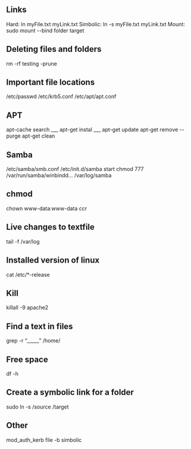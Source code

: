 ## Links
Hard:     ln myFile.txt myLink.txt 
Simbolic: ln -s myFile.txt myLink.txt 
Mount:    sudo mount --bind folder target

## Deleting files and folders
rm -rf testing -prune

## Important file locations
/etc/passwd
/etc/krb5.conf
/etc/apt/apt.conf

## APT
apt-cache search ___
apt-get instal ___
apt-get update
apt-get remove -- purge
apt-get clean

## Samba
/etc/samba/smb.conf
/etc/init.d/samba start
chmod 777 /var/run/samba/winbindd...
/var/log/samba

## chmod
chown www-data:www-data ccr

## Live changes to textfile
tail -f /var/log

## Installed version of linux
cat /etc/*-release

## Kill 
killall -9 apache2

## Find a text in files
grep -r “_____” /home/

## Free space
df -h

## Create a symbolic link for a folder
sudo ln -s /source /target

## Other
mod_auth_kerb
file -b simbolic

